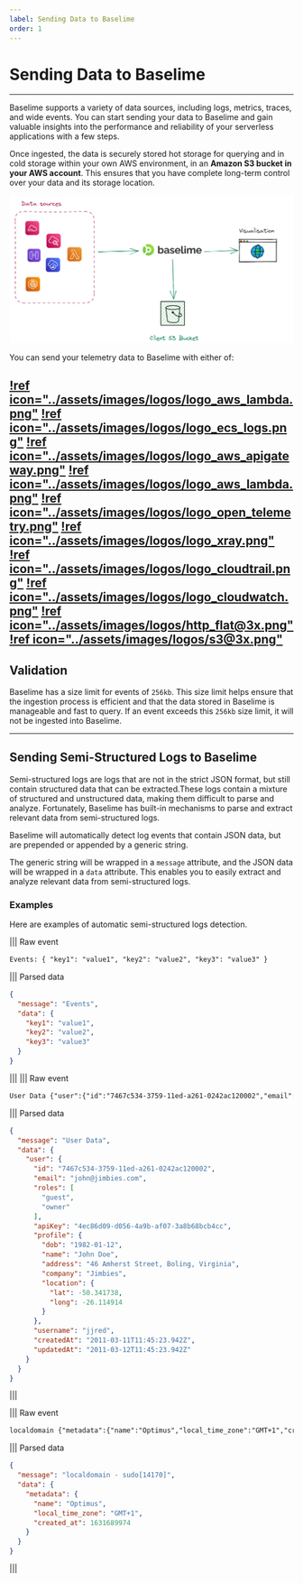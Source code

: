 ```yaml
---
label: Sending Data to Baselime
order: 1
---
```


# Sending Data to Baselime

---


Baselime supports a variety of data sources, including logs, metrics, traces, and wide events. You can start sending your data to Baselime and gain valuable insights into the performance and reliability of your serverless applications with a few steps.

Once ingested, the data is securely stored hot storage for querying and in cold storage within your own AWS environment, in an **Amazon S3 bucket in your AWS account**. This ensures that you have complete long-term control over your data and its storage location.

![Sending Telemetry data to Baselime](../assets/images/illustrations/sending-data/s3.png)

You can send your telemetry data to Baselime with either of:

[!ref icon="../assets/images/logos/logo_aws_lambda.png"](./lambda-logs.md)
[!ref icon="../assets/images/logos/logo_ecs_logs.png"](./ecs-logs.md)
[!ref icon="../assets/images/logos/logo_aws_apigateway.png"](./apigateway-logs.md)
[!ref icon="../assets/images/logos/logo_aws_lambda.png"](./lambda-extension.md)
[!ref icon="../assets/images/logos/logo_open_telemetry.png"](./otel.md)
[!ref icon="../assets/images/logos/logo_xray.png"](./xray.md)
[!ref icon="../assets/images/logos/logo_cloudtrail.png"](./cloudtrail.md)
[!ref icon="../assets/images/logos/logo_cloudwatch.png"](./cloudwatch-metrics.md)
[!ref icon="../assets/images/logos/http_flat@3x.png"](./events-api.md)
[!ref icon="../assets/images/logos/s3@3x.png"](./s3-rehydration.md)
---

## Validation

Baselime has a size limit for events of `256kb`. This size limit helps ensure that the ingestion process is efficient and that the data stored in Baselime is manageable and fast to query. If an event exceeds this `256kb` size limit, it will not be ingested into Baselime.

--- 
## Sending Semi-Structured Logs to Baselime

Semi-structured logs are logs that are not in the strict JSON format, but still contain structured data that can be extracted.These logs contain a mixture of structured and unstructured data, making them difficult to parse and analyze. Fortunately, Baselime has built-in mechanisms to parse and extract relevant data from semi-structured logs.

Baselime will automatically detect log events that contain JSON data, but are prepended or appended by a generic string. 

The generic string will be wrapped in a `message` attribute, and the JSON data will be wrapped in a `data` attribute. This enables you to easily extract and analyze relevant data from semi-structured logs.

### Examples

Here are examples of automatic semi-structured logs detection.

||| Raw event
```txt
Events: { "key1": "value1", "key2": "value2", "key3": "value3" }
```
||| Parsed data
```json
{
  "message": "Events",
  "data": {
    "key1": "value1",
    "key2": "value2",
    "key3": "value3"
  }
}
```
||| 
||| Raw event
```txt
User Data {"user":{"id":"7467c534-3759-11ed-a261-0242ac120002","email":"john@jimbies.com","roles":["guest","owner"],"apiKey":"4ec86d09-d056-4a9b-af07-3a8b68bcb4cc","profile":{"dob":"1982-01-12","name":"John Doe","address":"46 Amherst Street, Boling, Virginia","company":"Jimbies","location":{"lat":-50.341738,"long":-26.114914}},"username":"jjred","createdAt":"2011-03-11T11:45:23.942Z","updatedAt":"2011-03-12T11:45:23.942Z"}}'
```
||| Parsed data
```json
{
  "message": "User Data",
  "data": {
    "user": {
      "id": "7467c534-3759-11ed-a261-0242ac120002",
      "email": "john@jimbies.com",
      "roles": [
        "guest",
        "owner"
      ],
      "apiKey": "4ec86d09-d056-4a9b-af07-3a8b68bcb4cc",
      "profile": {
        "dob": "1982-01-12",
        "name": "John Doe",
        "address": "46 Amherst Street, Boling, Virginia",
        "company": "Jimbies",
        "location": {
          "lat": -50.341738,
          "long": -26.114914
        }
      },
      "username": "jjred",
      "createdAt": "2011-03-11T11:45:23.942Z",
      "updatedAt": "2011-03-12T11:45:23.942Z"
    }
  }
}
```
||| 

||| Raw event
```txt
localdomain {"metadata":{"name":"Optimus","local_time_zone":"GMT+1","created_at":1631689974}} sudo[14170]
```
||| Parsed data
```json
{
  "message": "localdomain - sudo[14170]",
  "data": {
    "metadata": {
      "name": "Optimus",
      "local_time_zone": "GMT+1",
      "created_at": 1631689974
    }
  }
}
```
||| 


